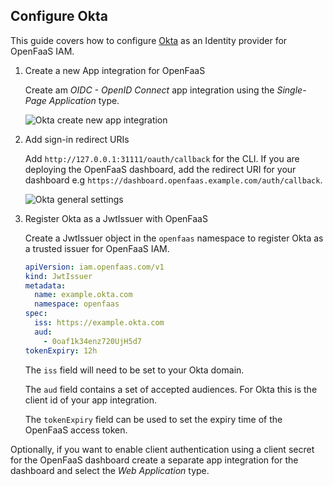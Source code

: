 ## Configure Okta

This guide covers how to configure [Okta](https://www.okta.com/) as an Identity provider for OpenFaaS IAM.

1. Create a new App integration for OpenFaaS

    Create am *OIDC - OpenID Connect* app integration using the *Single-Page Application* type.

    ![Okta create new app integration](/images/oidc-configuration/okta/okta-app-integration.png)


2. Add sign-in redirect URIs

    Add `http://127.0.0.1:31111/oauth/callback` for the CLI. If you are deploying the OpenFaaS dashboard, add the redirect URI for your dashboard e.g `https://dashboard.openfaas.example.com/auth/callback`.

    ![Okta general settings](/images/oidc-configuration/okta/okta-general-settings.png)

3. Register Okta as a JwtIssuer with OpenFaaS

    Create a JwtIssuer object in the `openfaas` namespace to register Okta as a trusted issuer for OpenFaaS IAM.

    ```yaml
    apiVersion: iam.openfaas.com/v1
    kind: JwtIssuer
    metadata:
      name: example.okta.com
      namespace: openfaas
    spec:
      iss: https://example.okta.com
      aud:
        - 0oaf1k34enz720UjH5d7
    tokenExpiry: 12h
    ```

    The `iss` field will need to be set to your  Okta domain.

    The `aud` field contains a set of accepted audiences. For Okta this is the client id of your app integration.
    
    The `tokenExpiry` field can be used to set the expiry time of the OpenFaaS access token.

Optionally, if you want to enable client authentication using a client secret for the OpenFaaS dashboard create a separate app integration for the dashboard and select the *Web Application* type.